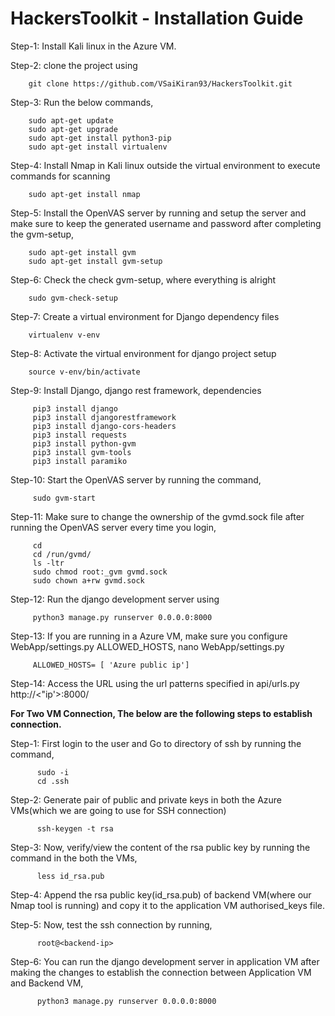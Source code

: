 # HackersToolkit - Installation Guide

Step-1: Install Kali linux in the Azure VM.

Step-2: clone the project using

        git clone https://github.com/VSaiKiran93/HackersToolkit.git

Step-3: Run the below commands,

        sudo apt-get update
        sudo apt-get upgrade
        sudo apt-get install python3-pip
        sudo apt-get install virtualenv
        
Step-4: Install Nmap in Kali linux outside the virtual environment to execute commands for scanning

        sudo apt-get install nmap
        
Step-5: Install the OpenVAS server by running and setup the server and make sure to keep the generated username and password after completing the gvm-setup,

        sudo apt-get install gvm
        sudo apt-get install gvm-setup
        
Step-6: Check the check gvm-setup, where everything is alright

        sudo gvm-check-setup
        
Step-7: Create a virtual environment for Django dependency files

        virtualenv v-env
        
Step-8: Activate the virtual environment for django project setup
 
        source v-env/bin/activate
 
Step-9: Install Django, django rest framework, dependencies
 
         pip3 install django
         pip3 install djangorestframework
         pip3 install django-cors-headers
         pip3 install requests
         pip3 install python-gvm
         pip3 install gvm-tools
         pip3 install paramiko
         
Step-10: Start the OpenVAS server by running the command,
 
         sudo gvm-start
         
Step-11: Make sure to change the ownership of the gvmd.sock file after running the OpenVAS server every time you login,
     
         cd 
         cd /run/gvmd/
         ls -ltr
         sudo chmod root:_gvm gvmd.sock
         sudo chown a+rw gvmd.sock
         
Step-12: Run the django development server using 
 
         python3 manage.py runserver 0.0.0.0:8000
         
Step-13: If you are running in a Azure VM, make sure you configure WebApp/settings.py ALLOWED_HOSTS,
         nano WebApp/settings.py
         
         ALLOWED_HOSTS= [ 'Azure public ip']
     
Step-14: Access the URL using the url patterns specified in api/urls.py
         http://<"ip'>:8000/
         
         
**For Two VM Connection, The below are the following steps to establish connection.**
  
Step-1: First login to the user and Go to directory of ssh by running the command,
  
          sudo -i
          cd .ssh
          
Step-2: Generate pair of public and private keys in both the Azure VMs(which we are going to use for SSH connection)
  
          ssh-keygen -t rsa
          
Step-3: Now, verify/view the content of the rsa public key by running the command in the both the VMs,
  
          less id_rsa.pub
          
Step-4: Append the rsa public key(id_rsa.pub) of backend VM(where our Nmap tool is running) and copy it to the application VM authorised_keys file.
  
Step-5: Now, test the ssh connection by running,
   
          root@<backend-ip>
          
Step-6: You can run the django development server in application VM after making the changes to establish the connection between Application VM and Backend VM,
  
          python3 manage.py runserver 0.0.0.0:8000
  
